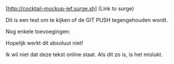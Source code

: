 
[http://cocktail-mockup-jef.surge.sh] (Link to surge)

Dit is een test om te kijken of de GIT PUSH tegengehouden wordt.

Nog enkele toevoegingen:

Hopelijk werkt dit absoluut niet!

Ik wil niet dat deze tekst online staat. Als dit zo is, is het mislukt.